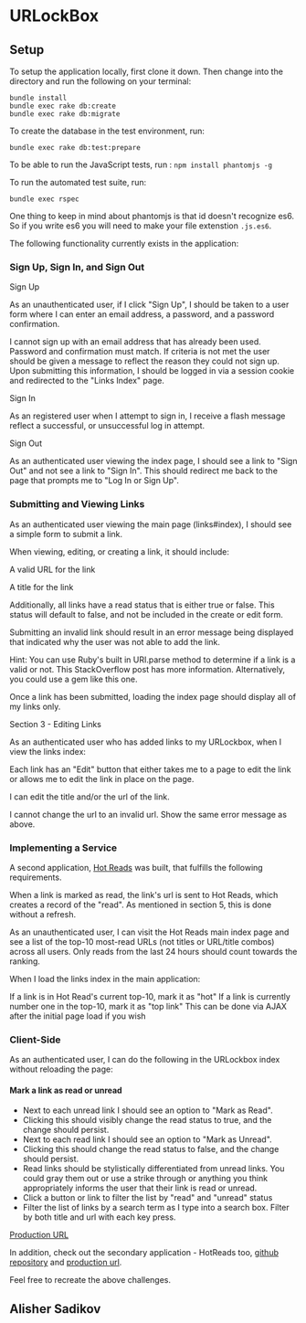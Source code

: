 # URLockBox

## Setup
To setup the application locally, first clone it down. 
Then change into the directory and run the following on your terminal: 
```
bundle install
bundle exec rake db:create
bundle exec rake db:migrate
```
To create the database in the test environment, run: 

`
bundle exec rake db:test:prepare
`

To be able to run the JavaScript tests, run : 
`npm install phantomjs -g`

To run the automated test suite, run: 

`
bundle exec rspec
`

One thing to keep in mind about phantomjs is that id doesn't recognize es6. So if you write es6 you will need to make your file extenstion `.js.es6`. 

The following functionality currently exists in the application: 
### Sign Up, Sign In, and Sign Out

Sign Up

As an unauthenticated user, if I click "Sign Up", I should be taken to a user form where I can enter an email address, a password, and a password confirmation.

I cannot sign up with an email address that has already been used.
Password and confirmation must match.
If criteria is not met the user should be given a message to reflect the reason they could not sign up.
Upon submitting this information, I should be logged in via a session cookie and redirected to the "Links Index" page.

Sign In

As an registered user when I attempt to sign in, I receive a flash message reflect a successful, or unsuccessful log in attempt.

Sign Out

As an authenticated user viewing the index page, I should see a link to "Sign Out" and not see a link to "Sign In". This should redirect me back to the page that prompts me to "Log In or Sign Up".

### Submitting and Viewing Links

As an authenticated user viewing the main page (links#index), I should see a simple form to submit a link.

When viewing, editing, or creating a link, it should include:

A valid URL for the link

A title for the link

Additionally, all links have a read status that is either true or false. This status will default to false, and not be included in the create or edit form.

Submitting an invalid link should result in an error message being displayed that indicated why the user was not able to add the link.

Hint: You can use Ruby's built in URI.parse method to determine if a link is a valid or not. This StackOverflow post has more information. Alternatively, you could use a gem like this one.

Once a link has been submitted, loading the index page should display all of my links only.

Section 3 - Editing Links

As an authenticated user who has added links to my URLockbox, when I view the links index:

Each link has an "Edit" button that either takes me to a page to edit the link or allows me to edit the link in place on the page.

I can edit the title and/or the url of the link.

I cannot change the url to an invalid url. Show the same error message as above.

### Implementing a Service

A second application, [Hot Reads](https://github.com/alishersadikov/hotreads-final) was built, that fulfills the following requirements.

When a link is marked as read, the link's url is sent to Hot Reads, which creates a record of the "read". As mentioned in section 5, this is done without a refresh.

As an unauthenticated user, I can visit the Hot Reads main index page and see a list of the top-10 most-read URLs (not titles or URL/title combos) across all users. Only reads from the last 24 hours should count towards the ranking.

When I load the links index in the main application:

If a link is in Hot Read's current top-10, mark it as "hot"
If a link is currently number one in the top-10, mark it as "top link"
This can be done via AJAX after the initial page load if you wish

### Client-Side

As an authenticated user, I can do the following in the URLockbox index without reloading the page:

#### Mark a link as read or unread
- Next to each unread link I should see an option to "Mark as Read".
- Clicking this should visibly change the read status to true, and the change should persist.
- Next to each read link I should see an option to "Mark as Unread".
- Clicking this should change the read status to false, and the change should persist.
- Read links should be stylistically differentiated from unread links. You could gray them out or use a strike through or anything you think appropriately informs the user that their link is read or unread.
- Click a button or link to filter the list by "read" and "unread" status
- Filter the list of links by a search term as I type into a search box. Filter by both title and url with each key press.

[Production URL](https://stark-island-67627.herokuapp.com/)

In addition, check out the secondary application - HotReads too, [github repository](https://github.com/alishersadikov/hotreads-final) and [production url](https://fast-island-59356.herokuapp.com/). 

Feel free to recreate the above challenges. 

## Alisher Sadikov
